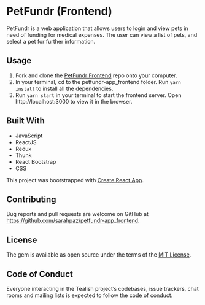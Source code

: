 # PetFundr (Frontend)

PetFundr is a web application that allows users to login and view pets in need of funding for medical expenses. The user can view a list of pets, and select a pet for further information.

## Usage

1. Fork and clone the [PetFundr Frontend](https://github.com/sarahpaz/petfundr-app_frontend) repo onto your computer.
2. In your terminal, cd to the petfundr-app_frontend folder. Run `yarn install` to install all the dependencies.
3. Run `yarn start` in your terminal to start the frontend server. Open http://localhost:3000 to view it in the browser.

## Built With

- JavaScript
- ReactJS
- Redux
- Thunk
- React Bootstrap
- CSS

This project was bootstrapped with [Create React App](https://github.com/facebook/create-react-app).

## Contributing

Bug reports and pull requests are welcome on GitHub at https://github.com/sarahpaz/petfundr-app_frontend.

## License

The gem is available as open source under the terms of the [MIT License](https://opensource.org/licenses/MIT).

## Code of Conduct

Everyone interacting in the Tealish project’s codebases, issue trackers, chat rooms and mailing lists is expected to follow the [code of conduct](https://github.com/sarahpaz/tealish/blob/master/CODE_OF_CONDUCT.md).
